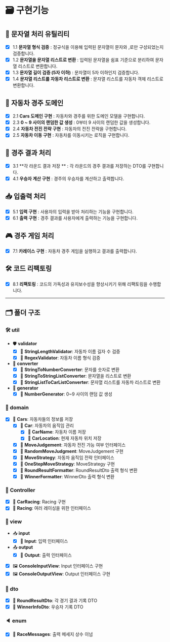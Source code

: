 # 🗃 구현기능

## 📝 문자열 처리 유틸리티
- [x] 1.1 **문자열 형식 검증** : 정규식을 이용해 입력된 문자열이 문자와 ,로만 구성되었는지 검증합니다.
- [x] 1.2 **문자열을 문자열 리스트로 변환** : 입력된 문자열을 쉼표 기준으로 분리하여 문자열 리스트로 변환합니다.
- [x] 1.3 **문자열 길이 검증 (5자 이하)** : 문자열이 5자 이하인지 검증합니다.
- [x] 1.4 **문자열 리스트를 자동차 리스트로 변환** : 문자열 리스트를 자동차 객체 리스트로 변환합니다.

## 🚗 자동차 경주 도메인
- [x] 2.1 **Cars 도메인 구현** : 자동차와 경주를 위한 도메인 모델을 구현합니다.
- [x] 2.3 **0 ~ 9 사이의 랜덤한 값 생성** : 0부터 9 사이의 랜덤한 값을 생성합니다.
- [x] 2.4 **자동차 전진 전략 구현** : 자동차의 전진 전략을 구현합니다.
- [x] 2.5 **자동차 이동 구현** : 자동차를 이동시키는 로직을 구현합니다.

## 🏁 경주 결과 처리
- [x] 3.1 **각 라운드 결과 저장 ** : 각 라운드의 경주 결과를 저장하는 DTO를 구현합니다.
- [x] 4.1 **우승자 계산 구현** : 경주의 우승자를 계산하고 출력합니다.

## 📥 입출력 처리
- [x] 5.1 **입력 구현** : 사용자의 입력을 받아 처리하는 기능을 구현합니다.
- [x] 6.1 **출력 구현** : 경주 결과를 사용자에게 출력하는 기능을 구현합니다.

## 🎮 경주 게임 처리
- [x] 7.1 **카레이스 구현** : 자동차 경주 게임을 실행하고 결과를 출력합니다.

## 🛠 코드 리팩토링
- [x] 8.1 **리팩토링** : 코드의 가독성과 유지보수성을 향상시키기 위해 리팩토링을 수행합니다.

---

## 🗂 폴더 구조

### 🛠 util

- 🛡️ **validator**
  - [x] 📝 **StringLengthValidator**: 자동차 이름 길자 수 검증
  - [x] 📝 **RegexValidator**: 자동차 이름 형식 검증

- 🔄 **converter**
  - [x] 📝 **StringToNumberConverter**: 문자를 숫자로 변환
  - [x] 📝 **StringToStringListConverter**: 문자열을 리스트로 변환
  - [x] 📝 **StringListToCarListConverter**: 문자열 리스트를 자동차 리스트로 변환

- 🎰 **generator**
  - [x] 📝 **NumberGenerator**: 0~9 사이의 랜덤 값 생성

### 🏢 domain

- [x] 🚗 **Cars**: 자동차들의 정보를 저장
  - [x] 🚖 **Car**: 자동차의 움직임 관리
    - [x] 📝 **CarName**: 자동차 이름 저장
    - [x] 📝 **CarLocation**: 현재 자동차 위치 저장

  - [x] 🚀 **MoveJudgement**: 자동차 전진 가능 여부 인터페이스
  - [x] 📝 **RandomMoveJudgment**: MoveJudgement 구현
  - [x] 📝 **MoveStrategy**: 자동차 움직임 전략 인터페이스
  - [x] 📝 **OneStepMoveStrategy**: MoveStrategy 구현
  - [x] 📝 **RoundResultFormatter**: RoundResultDto 출력 형식 변환
  - [x] 📝 **WinnerFormatter**: WinnerDto 출력 형식 변환

### 🚥 **Controller**

- [x] 📝 **CarRacing**: Racing 구현
- [x] 📝 **Racing**: 여러 레이싱을 위한 인터페이스

### 👀 view

- 📥 **input**
  - [x] 📝 **Input**: 입력 인터페이스

- 📤 **output**
  - [x] 📝 **Output**: 출력 인터페이스

- [x] 🖼️ **ConsoleInputView**: Input 인터페이스 구현
- [x] 🖼️ **ConsoleOutputView**: Output 인터페이스 구현

### 📝 dto

- [x] 📝 **RoundResultDto**: 각 경기 결과 기록 DTO
- [x] 📝 **WinnerInfoDto**: 우승자 기록 DTO

### 🔈 enum

- [x] 📝 **RaceMessages**: 출력 메세지 상수 이넘